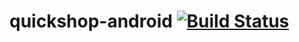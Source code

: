 # quickshop-android [![Build Status](https://magnum.travis-ci.com/FAU-Inf2/quickshop-android.svg?token=zNkmK6K5ceFrCTSB6Tz3&branch=master)](https://magnum.travis-ci.com/FAU-Inf2/quickshop-android)
